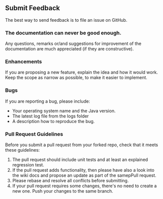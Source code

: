 ## Submit Feedback
The best way to send feedback is to file an issue on GitHub.

### The documentation can never be good enough. 
Any questions, remarks or/and suggestions for improvement of the documentation are much appreciated (if they are constructive). 

### Enhancements
If you are proposing a new feature, explain the idea and how it would work. 
Keep the scope as narrow as possible, to make it easier to implement. 

### Bugs
If you are reporting a bug, please include:
* Your operating system name and the Java version. 
* The latest log file from the logs folder 
* A description how to reproduce the bug. 

### Pull Request Guidelines
Before you submit a pull request from your forked repo, check that it meets these guidelines:
1.  The pull request should include unit tests and at least an explained regression test.
2.  If the pull request adds functionality, then please have also a look into the wiki docs and propose an update as part of the samepPull request. 
3.  Please rebase and resolve all conflicts before submitting. 
4.  If your pull request requires some changes, there's no need to create a new one. Push your changes to the same branch.
